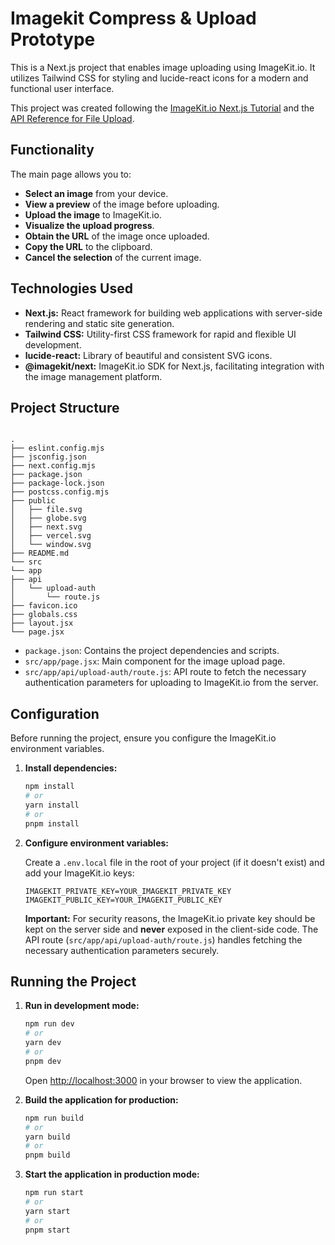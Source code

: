 # Imagekit Compress & Upload Prototype

This is a Next.js project that enables image uploading using ImageKit.io. It utilizes Tailwind CSS for styling and lucide-react icons for a modern and functional user interface.

This project was created following the [ImageKit.io Next.js Tutorial](https://imagekit.io/docs/integration/nextjs) and the [API Reference for File Upload](https://imagekit.io/docs/api-reference/upload-file/upload-file).

## Functionality

The main page allows you to:

- **Select an image** from your device.
- **View a preview** of the image before uploading.
- **Upload the image** to ImageKit.io.
- **Visualize the upload progress**.
- **Obtain the URL** of the image once uploaded.
- **Copy the URL** to the clipboard.
- **Cancel the selection** of the current image.

## Technologies Used

- **Next.js:** React framework for building web applications with server-side rendering and static site generation.
- **Tailwind CSS:** Utility-first CSS framework for rapid and flexible UI development.
- **lucide-react:** Library of beautiful and consistent SVG icons.
- **@imagekit/next:** ImageKit.io SDK for Next.js, facilitating integration with the image management platform.

## Project Structure

```

.
├── eslint.config.mjs
├── jsconfig.json
├── next.config.mjs
├── package.json
├── package-lock.json
├── postcss.config.mjs
├── public
│   ├── file.svg
│   ├── globe.svg
│   ├── next.svg
│   ├── vercel.svg
│   └── window.svg
├── README.md
└── src
└── app
├── api
│   └── upload-auth
│       └── route.js
├── favicon.ico
├── globals.css
├── layout.jsx
└── page.jsx

```

- `package.json`: Contains the project dependencies and scripts.
- `src/app/page.jsx`: Main component for the image upload page.
- `src/app/api/upload-auth/route.js`: API route to fetch the necessary authentication parameters for uploading to ImageKit.io from the server.

## Configuration

Before running the project, ensure you configure the ImageKit.io environment variables.

1.  **Install dependencies:**

    ```bash
    npm install
    # or
    yarn install
    # or
    pnpm install
    ```

2.  **Configure environment variables:**

    Create a `.env.local` file in the root of your project (if it doesn't exist) and add your ImageKit.io keys:

    ```
    IMAGEKIT_PRIVATE_KEY=YOUR_IMAGEKIT_PRIVATE_KEY
    IMAGEKIT_PUBLIC_KEY=YOUR_IMAGEKIT_PUBLIC_KEY
    ```

    **Important:** For security reasons, the ImageKit.io private key should be kept on the server side and **never** exposed in the client-side code. The API route (`src/app/api/upload-auth/route.js`) handles fetching the necessary authentication parameters securely.

## Running the Project

1.  **Run in development mode:**

    ```bash
    npm run dev
    # or
    yarn dev
    # or
    pnpm dev
    ```

    Open [http://localhost:3000](http://localhost:3000) in your browser to view the application.

2.  **Build the application for production:**

    ```bash
    npm run build
    # or
    yarn build
    # or
    pnpm build
    ```

3.  **Start the application in production mode:**

    ```bash
    npm run start
    # or
    yarn start
    # or
    pnpm start
    ```
